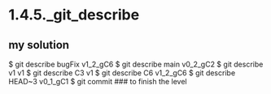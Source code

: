 # 1.4.5._git_describe

## my solution

$ git describe bugFix
v1_2_gC6
$ git describe main
v0_2_gC2
$ git describe v1
v1
$ git describe C3
v1
$ git describe C6
v1_2_gC6
$ git describe HEAD~3
v0_1_gC1
$ git commit            ### to finish the level

<!-- ## proposed solution -->

